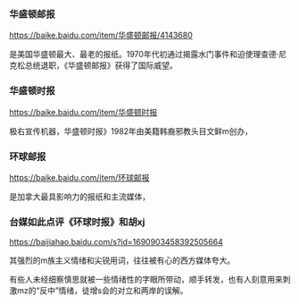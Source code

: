 ### 华盛顿邮报
https://baike.baidu.com/item/华盛顿邮报/4143680

是美国华盛顿最大、最老的报纸。1970年代初通过揭露水门事件和迫使理查德·尼克松总统退职，《华盛顿邮报》获得了国际威望。

### 华盛顿时报
https://baike.baidu.com/item/华盛顿时报

极右宣传机器，华盛顿时报》1982年由美籍韩裔邪教头目文鲜m创办，

### 环球邮报
https://baike.baidu.com/item/环球邮报

是加拿大最具影响力的报纸和主流媒体，

### 台媒如此点评《环球时报》和胡xj
https://baijiahao.baidu.com/s?id=1690903458392505664

其强烈的m族主义情绪和尖锐用词，往往被有心的西方媒体夸大。

有些人未经细察慎思就被一些情绪性的字眼所带动，顺手转发，也有人刻意用来刺激mz的“反中”情绪，徒增s会的对立和两岸的误解。
